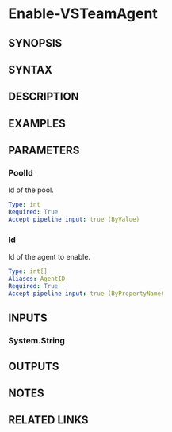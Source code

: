 <!-- #include "./common/header.md" -->

# Enable-VSTeamAgent

## SYNOPSIS

<!-- #include "./synopsis/Enable-VSTeamAgent.md" -->

## SYNTAX

## DESCRIPTION

<!-- #include "./synopsis/Enable-VSTeamAgent.md" -->

## EXAMPLES

## PARAMETERS

### PoolId

Id of the pool.

```yaml
Type: int
Required: True
Accept pipeline input: true (ByValue)
```

### Id

Id of the agent to enable.

```yaml
Type: int[]
Aliases: AgentID
Required: True
Accept pipeline input: true (ByPropertyName)
```

## INPUTS

### System.String

## OUTPUTS

## NOTES

<!-- #include "./common/prerequisites.md" -->

## RELATED LINKS

